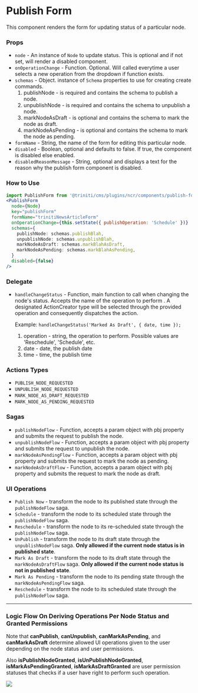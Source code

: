 # Publish Form
This component renders the form for updating status of a particular node.

### Props
+ `node` - An instance of `Node` to update status. This is optional and if not set, will render a disabled component.
+ `onOperationChange` - Function. Optional. Will called everytime a user selects a new operation from the dropdown if function exists.
+ `schemas` - Object. instance of `Schema` properties to use for creating create commands.
    1. publishNode - is required and contains the schema to publish a node.
    2. unpublishNode - is required and contains the schema to unpublish a node.
    3. markNodeAsDraft - is optional and contains the schema to mark the node as draft.
    4. markNodeAsPending - is optional and contains the schema to mark the node as pending.
+ `formName` - String, the name of the form for editing this particular node.
+ `disabled` - Boolean, optional and defaults to false. If true, the component is disabled else enabled.
+ `disabledReasonMessage` - String, optional and displays a text for the reason why the publish form component is disabled.
   


### How to Use
```jsx harmony
import PublishForm from '@triniti/cms/plugins/ncr/components/publish-form';
<PublishForm
  node={Node}
  key="publishForm"
  formName="trinitiNewsArticleForm"
  onOperationChange={this.setState({ publishOperation: 'Schedule' })}
  schemas={
    publishNode: schemas.publishBlah,
    unpublishNode: schemas.unpublishBlah,
    markNodeAsDraft: schemas.markBlahAsDraft,
    markNodeAsPending: schemas.markBlahAsPending,
  }
  disabled={false}
/>
```

### Delegate
+ `handleChangeStatus` - Function, main function to call when changing the node's status. Accepts the name of the operation to perform . 
   A designated ActionCreator type will be selected through the provided operation and consequently dispatches the action.
   
   Example:
     `handleChangeStatus('Marked As Draft', { date, time });`
     
     1. operation - string, the operation to perform. Possible values are 'Reschedule', 'Schedule', etc.
     2. date - date, the publish date
     3. time - time, the publish time
    



### Actions Types
+ `PUBLISH_NODE_REQUESTED`
+ `UNPUBLISH_NODE_REQUESTED`
+ `MARK_NODE_AS_DRAFT_REQUESTED`
+ `MARK_NODE_AS_PENDING_REQUESTED`


### Sagas
+ `publishNodeFlow` - Function, accepts a param object with pbj property and submits the request to publish the node.
+ `unpublishNodeFlow` - Function, accepts a param object with pbj property and submits the request to unpublish the node.
+ `markNodeAsPendingFlow` - Function, accepts a param object with pbj property and submits the request to mark the node as pending.
+ `markNodeAsDraftFlow` - Function, accepts a param object with pbj property and submits the request to mark the node as draft.


### UI Operations
+ `Publish Now` - transform the node to its published state through the `publishNodeFlow` saga.
+ `Schedule` - transform the node to its scheduled state through the `publishNodeFlow` saga.
+ `Reschedule` - transform the node to its re-scheduled state through the `publishNodeFlow` saga.
+ `UnPublish` - transform the node to its draft state through the `unpublishNodeFlow` saga. **Only allowed if the current node status is in published state**.
+ `Mark As Draft` - transform the node to its draft state through the `markNodeAsDraftFlow` saga. **Only allowed if the current node status is not in published state**.
+ `Mark As Pending` - transform the node to its pending state through the `markNodeAsPendingFlow` saga.
+ `Reschedule` - transform the node to its scheduled state through the `publishNodeFlow` saga.


---

### Logic Flow On Deriving Operations Per Node Status and Granted Permissions

Note that **canPublish**, **canUnpublish**, **canMarkAsPending**, and **canMarkAsDraft** determine allowed UI operations given to the user depending on the node status and user permissions.

Also **isPublishNodeGranted**, **isUnPublishNodeGranted**, **isMarkAsPendingGranted**, **isMarkAsDraftGranted** are user permission statuses that checks if a user have right to perform such operation.

[<img src="deriveNodeOperationStatuses.js.svg">]()
